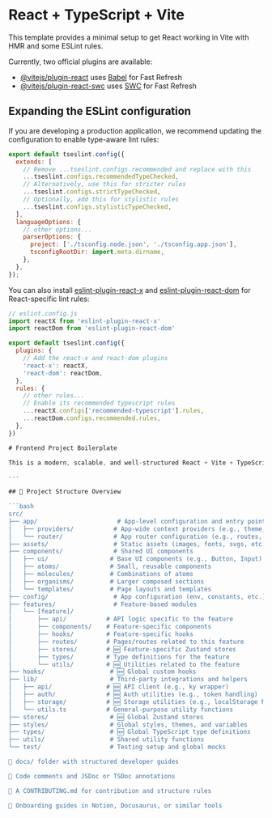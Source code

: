 # React + TypeScript + Vite

This template provides a minimal setup to get React working in Vite with HMR and some ESLint rules.

Currently, two official plugins are available:

- [@vitejs/plugin-react](https://github.com/vitejs/vite-plugin-react/blob/main/packages/plugin-react) uses [Babel](https://babeljs.io/) for Fast Refresh
- [@vitejs/plugin-react-swc](https://github.com/vitejs/vite-plugin-react/blob/main/packages/plugin-react-swc) uses [SWC](https://swc.rs/) for Fast Refresh

## Expanding the ESLint configuration

If you are developing a production application, we recommend updating the configuration to enable type-aware lint rules:

```js
export default tseslint.config({
  extends: [
    // Remove ...tseslint.configs.recommended and replace with this
    ...tseslint.configs.recommendedTypeChecked,
    // Alternatively, use this for stricter rules
    ...tseslint.configs.strictTypeChecked,
    // Optionally, add this for stylistic rules
    ...tseslint.configs.stylisticTypeChecked,
  ],
  languageOptions: {
    // other options...
    parserOptions: {
      project: ['./tsconfig.node.json', './tsconfig.app.json'],
      tsconfigRootDir: import.meta.dirname,
    },
  },
});
```

You can also install [eslint-plugin-react-x](https://github.com/Rel1cx/eslint-react/tree/main/packages/plugins/eslint-plugin-react-x) and [eslint-plugin-react-dom](https://github.com/Rel1cx/eslint-react/tree/main/packages/plugins/eslint-plugin-react-dom) for React-specific lint rules:

````js
// eslint.config.js
import reactX from 'eslint-plugin-react-x'
import reactDom from 'eslint-plugin-react-dom'

export default tseslint.config({
  plugins: {
    // Add the react-x and react-dom plugins
    'react-x': reactX,
    'react-dom': reactDom,
  },
  rules: {
    // other rules...
    // Enable its recommended typescript rules
    ...reactX.configs['recommended-typescript'].rules,
    ...reactDom.configs.recommended.rules,
  },
})

# Frontend Project Boilerplate

This is a modern, scalable, and well-structured React + Vite + TypeScript frontend boilerplate, following best practices and the latest tooling.

---

## 📁 Project Structure Overview

```bash
src/
├── app/                      # App-level configuration and entry points
│   ├── providers/           # App-wide context providers (e.g., theme, auth)
│   └── router/              # App router configuration (e.g., routes, layouts)
├── assets/                  # Static assets (images, fonts, svgs, etc.)
├── components/              # Shared UI components
│   ├── ui/                 # Base UI components (e.g., Button, Input)
│   ├── atoms/              # Small, reusable components
│   ├── molecules/          # Combinations of atoms
│   ├── organisms/          # Larger composed sections
│   └── templates/          # Page layouts and templates
├── config/                  # App configuration (env, constants, etc.)
├── features/                # Feature-based modules
│   └── [feature]/
│       ├── api/           # API logic specific to the feature
│       ├── components/    # Feature-specific components
│       ├── hooks/         # Feature-specific hooks
│       ├── routes/        # Pages/routes related to this feature
│       ├── stores/        # 🆕 Feature-specific Zustand stores
│       ├── types/         # Type definitions for the feature
│       └── utils/         # 🆕 Utilities related to the feature
├── hooks/                  # 🆕 Global custom hooks
├── lib/                    # Third-party integrations and helpers
│   ├── api/               # 🆕 API client (e.g., ky wrapper)
│   ├── auth/              # 🆕 Auth utilities (e.g., token handling)
│   ├── storage/           # 🆕 Storage utilities (e.g., localStorage helpers)
│   └── utils.ts           # General-purpose utility functions
├── stores/                 # 🆕 Global Zustand stores
├── styles/                 # Global styles, themes, and variables
├── types/                  # 🆕 Global TypeScript type definitions
├── utils/                  # Shared utility functions
└── test/                   # Testing setup and global mocks

📘 docs/ folder with structured developer guides

🧭 Code comments and JSDoc or TSDoc annotations

🧩 A CONTRIBUTING.md for contribution and structure rules

💬 Onboarding guides in Notion, Docusaurus, or similar tools
````
